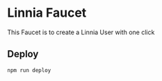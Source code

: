 # Linnia Faucet

This Faucet is to create a Linnia User with one click



## Deploy

```
npm run deploy
```



